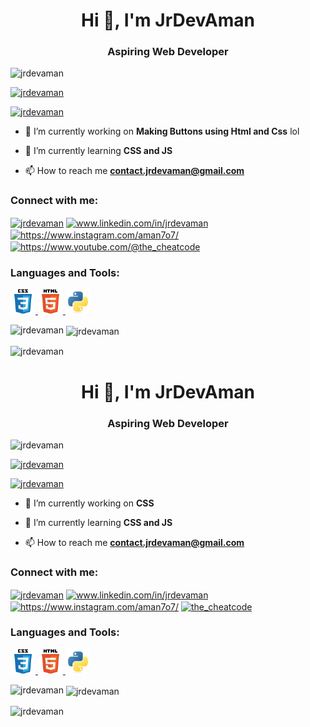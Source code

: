 <h1 align="center">Hi 👋, I'm JrDevAman</h1>
<h3 align="center">Aspiring Web Developer</h3>

<p align="left"> <img src="https://komarev.com/ghpvc/?username=jrdevaman&label=Profile%20views&color=0e75b6&style=flat" alt="jrdevaman" /> </p>

<p align="left"> <a href="https://github.com/ryo-ma/github-profile-trophy"><img src="https://github-profile-trophy.vercel.app/?username=jrdevaman" alt="jrdevaman" /></a> </p>

<p align="left"> <a href="https://twitter.com/jrdevaman" target="blank"><img src="https://img.shields.io/twitter/follow/jrdevaman?logo=twitter&style=for-the-badge" alt="jrdevaman" /></a> </p>

- 🔭 I’m currently working on **Making Buttons using Html and Css** lol

- 🌱 I’m currently learning **CSS and JS**

- 📫 How to reach me **contact.jrdevaman@gmail.com**

<h3 align="left">Connect with me:</h3>
<p align="left">
<a href="https://twitter.com/jrdevaman" target="blank"><img align="center" src="https://raw.githubusercontent.com/rahuldkjain/github-profile-readme-generator/master/src/images/icons/Social/twitter.svg" alt="jrdevaman" height="30" width="40" /></a>
<a href="https://linkedin.com/in/www.linkedin.com/in/jrdevaman" target="blank"><img align="center" src="https://raw.githubusercontent.com/rahuldkjain/github-profile-readme-generator/master/src/images/icons/Social/linked-in-alt.svg" alt="www.linkedin.com/in/jrdevaman" height="30" width="40" /></a>
<a href="https://instagram.com/https://www.instagram.com/aman7o7/" target="blank"><img align="center" src="https://raw.githubusercontent.com/rahuldkjain/github-profile-readme-generator/master/src/images/icons/Social/instagram.svg" alt="https://www.instagram.com/aman7o7/" height="30" width="40" /></a>
<a href="https://www.youtube.com/c/https://www.youtube.com/@the_cheatcode" target="blank"><img align="center" src="https://raw.githubusercontent.com/rahuldkjain/github-profile-readme-generator/master/src/images/icons/Social/youtube.svg" alt="https://www.youtube.com/@the_cheatcode" height="30" width="40" /></a>
</p>

<h3 align="left">Languages and Tools:</h3>
<p align="left"> <a href="https://www.w3schools.com/css/" target="_blank" rel="noreferrer"> <img src="https://raw.githubusercontent.com/devicons/devicon/master/icons/css3/css3-original-wordmark.svg" alt="css3" width="40" height="40"/> </a> <a href="https://www.w3.org/html/" target="_blank" rel="noreferrer"> <img src="https://raw.githubusercontent.com/devicons/devicon/master/icons/html5/html5-original-wordmark.svg" alt="html5" width="40" height="40"/> </a> <a href="https://www.python.org" target="_blank" rel="noreferrer"> <img src="https://raw.githubusercontent.com/devicons/devicon/master/icons/python/python-original.svg" alt="python" width="40" height="40"/> </a> </p>

<p><img align="left" src="https://github-readme-stats.vercel.app/api/top-langs?username=jrdevaman&show_icons=true&locale=en&layout=compact" alt="jrdevaman" /></p>

<p>&nbsp;<img align="center" src="https://github-readme-stats.vercel.app/api?username=jrdevaman&show_icons=true&locale=en" alt="jrdevaman" /></p>

<p><img align="center" src="https://github-readme-streak-stats.herokuapp.com/?user=jrdevaman&" alt="jrdevaman" /></p>

<h1 align="center">Hi 👋, I'm JrDevAman</h1>
<h3 align="center">Aspiring Web Developer</h3>

<p align="left"> <img src="https://komarev.com/ghpvc/?username=jrdevaman&label=Profile%20views&color=0e75b6&style=flat" alt="jrdevaman" /> </p>

<p align="left"> <a href="https://github.com/ryo-ma/github-profile-trophy"><img src="https://github-profile-trophy.vercel.app/?username=jrdevaman" alt="jrdevaman" /></a> </p>

<p align="left"> <a href="https://twitter.com/jrdevaman" target="blank"><img src="https://img.shields.io/twitter/follow/jrdevaman?logo=twitter&style=for-the-badge" alt="jrdevaman" /></a> </p>

- 🔭 I’m currently working on **CSS**

- 🌱 I’m currently learning **CSS and JS**

- 📫 How to reach me **contact.jrdevaman@gmail.com**

<h3 align="left">Connect with me:</h3>
<p align="left">
<a href="https://twitter.com/jrdevaman" target="blank"><img align="center" src="https://raw.githubusercontent.com/rahuldkjain/github-profile-readme-generator/master/src/images/icons/Social/twitter.svg" alt="jrdevaman" height="30" width="40" /></a>
<a href="https://linkedin.com/in/www.linkedin.com/in/jrdevaman" target="blank"><img align="center" src="https://raw.githubusercontent.com/rahuldkjain/github-profile-readme-generator/master/src/images/icons/Social/linked-in-alt.svg" alt="www.linkedin.com/in/jrdevaman" height="30" width="40" /></a>
<a href="https://instagram.com/https://www.instagram.com/aman7o7/" target="blank"><img align="center" src="https://raw.githubusercontent.com/rahuldkjain/github-profile-readme-generator/master/src/images/icons/Social/instagram.svg" alt="https://www.instagram.com/aman7o7/" height="30" width="40" /></a>
<a href="https://www.youtube.com/c/the_cheatcode" target="blank"><img align="center" src="https://raw.githubusercontent.com/rahuldkjain/github-profile-readme-generator/master/src/images/icons/Social/youtube.svg" alt="the_cheatcode" height="30" width="40" /></a>
</p>

<h3 align="left">Languages and Tools:</h3>
<p align="left"> <a href="https://www.w3schools.com/css/" target="_blank" rel="noreferrer"> <img src="https://raw.githubusercontent.com/devicons/devicon/master/icons/css3/css3-original-wordmark.svg" alt="css3" width="40" height="40"/> </a> <a href="https://www.w3.org/html/" target="_blank" rel="noreferrer"> <img src="https://raw.githubusercontent.com/devicons/devicon/master/icons/html5/html5-original-wordmark.svg" alt="html5" width="40" height="40"/> </a> <a href="https://www.python.org" target="_blank" rel="noreferrer"> <img src="https://raw.githubusercontent.com/devicons/devicon/master/icons/python/python-original.svg" alt="python" width="40" height="40"/> </a> </p>

<p><img align="left" src="https://github-readme-stats.vercel.app/api/top-langs?username=jrdevaman&show_icons=true&locale=en&layout=compact" alt="jrdevaman" /></p>

<p>&nbsp;<img align="center" src="https://github-readme-stats.vercel.app/api?username=jrdevaman&show_icons=true&locale=en" alt="jrdevaman" /></p>

<p><img align="center" src="https://github-readme-streak-stats.herokuapp.com/?user=jrdevaman&" alt="jrdevaman" /></p>

